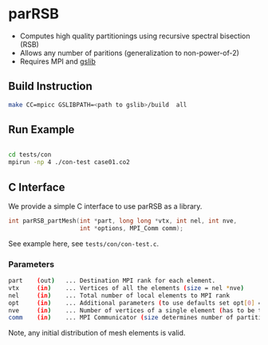 # parRSB

* Computes high quality partitionings using recursive spectral bisection (RSB)
* Allows any number of paritions (generalization to non-power-of-2)
* Requires MPI and [gslib](https://github.com/gslib/gslib)

## Build Instruction

```sh
make CC=mpicc GSLIBPATH=<path to gslib>/build  all
```

## Run Example

```sh

cd tests/con
mpirun -np 4 ./con-test case01.co2
```

## C Interface

We provide a simple C interface to use parRSB as a library.

```C
int parRSB_partMesh(int *part, long long *vtx, int nel, int nve,
                    int *options, MPI_Comm comm);
```

See example here, see `tests/con/con-test.c`.

### Parameters

```sh
part    (out)   ... Destination MPI rank for each element.
vtx     (in)    ... Vertices of all the elements (size = nel *nve)
nel     (in)    ... Total number of local elements to MPI rank
opt     (in)    ... Additional parameters (to use defaults set opt[0] = 0)
nve     (in)    ... Number of vertices of a single element (has to be the same for all)
comm    (in)    ... MPI Communicator (size determines number of partitions)
```

Note, any initial distribution of mesh elements is valid. 

